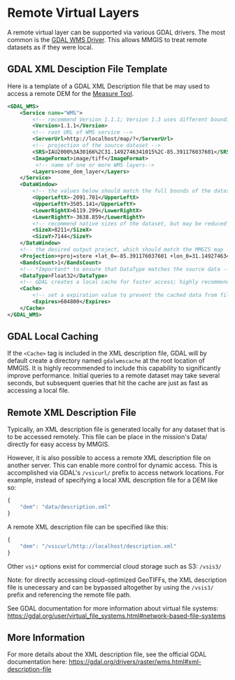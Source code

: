# Remote Virtual Layers

A remote virtual layer can be supported via various GDAL drivers. The most common is the [GDAL WMS Driver](https://gdal.org/drivers/raster/wms.html). This allows MMGIS to treat remote datasets as if they were local.

## GDAL XML Desciption File Template

Here is a template of a GDAL XML Description file that be may used to access a remote DEM for the [Measure Tool](?page=Measure).

```xml
<GDAL_WMS>
    <Service name="WMS">
        <!-- recommend Version 1.1.1; Version 1.3 uses different bounding box definition -->
        <Version>1.1.1</Version> 
        <!-- root URL of WMS service -->
        <ServerUrl>http://localhost/map/?</ServerUrl>
        <!-- projection of the source dataset -->
        <SRS>IAU2000%3A30166%2C31.1492746341015%2C-85.391176037601</SRS>
        <ImageFormat>image/tiff</ImageFormat>
         <!-- name of one or more WMS layers-->
        <Layers>some_dem_layer</Layers>
    </Service>
    <DataWindow>
        <!-- the values below should match the full bounds of the dataset -->
        <UpperLeftX>-2091.701</UpperLeftX>
        <UpperLeftY>3505.141</UpperLeftY>
        <LowerRightX>6119.299</LowerRightX>
        <LowerRightY>-3638.859</LowerRightY>
        <!-- recommend native sizes of the dataset, but may be reduced if full resolution is not needed (results in faster queries, but lower data precision) -->
        <SizeX>8211</SizeX>
        <SizeY>7144</SizeY>
    </DataWindow>
    <!-- the desired output project, which should match the MMGIS map -->
    <Projection>+proj=stere +lat_0=-85.391176037601 +lon_0=31.1492746341015 +k=1 +x_0=0 +y_0=0 +a=1737400 +b=1737400 +units=m +no_defs</Projection>
    <BandsCount>1</BandsCount>
    <!-- *Important* to ensure that DataType matches the source data -->
    <DataType>Float32</DataType>
    <!-- GDAL creates a local cache for faster access; highly recommend to include -->
    <Cache>
        <!-- set a expiration value to prevent the cached data from filling up local storage -->
        <Expires>604800</Expires>
    </Cache>
</GDAL_WMS>
```

## GDAL Local Caching

If the `<Cache>` tag is included in the XML description file, GDAL will by default create a directory named `gdalwmscache` at the root location of MMGIS. It is highly recommended to include this capability to significantly improve performance. Initial queries to a remote dataset may take several seconds, but subsequent queries that hit the cache are just as fast as accessing a local file.

## Remote XML Description File

Typically, an XML description file is generated locally for any dataset that is to be accessed remotely. This file can be place in the mission's Data/ directly for easy access by MMGIS.

However, it is also possible to access a remote XML description file on another server. This can enable more control for dynamic access. This is accomplished via GDAL's `/vsicurl/` prefix to access network locations. For example, instead of specifying a local XML description file for a DEM like so:

```javascript
{
    "dem": "data/description.xml"
}
```

A remote XML description file can be specified like this:

```javascript
{
    "dem": "/vsicurl/http://localhost/description.xml"
}
```

Other `vsi*` options exist for commercial cloud storage such as S3: `/vsis3/`

Note: for directly accessing cloud-optimized GeoTIFFs, the XML description file is unecessary and can be bypassed altogether by using the `/vsis3/` prefix and referencing the remote file path.

See GDAL documentation for more information about virtual file systems: https://gdal.org/user/virtual_file_systems.html#network-based-file-systems

## More Information

For more details about the XML description file, see the official GDAL documentation here: https://gdal.org/drivers/raster/wms.html#xml-description-file
